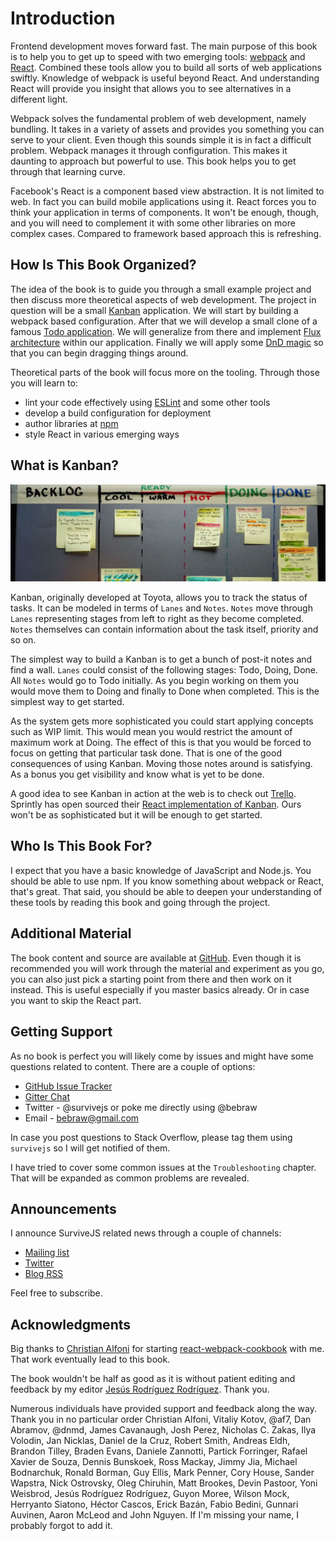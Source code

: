 # Introduction

Frontend development moves forward fast. The main purpose of this book is to help you to get up to speed with two emerging tools: [webpack](https://webpack.github.io/) and [React](https://facebook.github.io/react/). Combined these tools allow you to build all sorts of web applications swiftly. Knowledge of webpack is useful beyond React. And understanding React will provide you insight that allows you to see alternatives in a different light.

Webpack solves the fundamental problem of web development, namely bundling. It takes in a variety of assets and provides you something you can serve to your client. Even though this sounds simple it is in fact a difficult problem. Webpack manages it through configuration. This makes it daunting to approach but powerful to use. This book helps you to get through that learning curve.

Facebook's React is a component based view abstraction. It is not limited to web. In fact you can build mobile applications using it. React forces you to think your application in terms of components. It won't be enough, though, and you will need to complement it with some other libraries on more complex cases. Compared to framework based approach this is refreshing.

## How Is This Book Organized?

The idea of the book is to guide you through a small example project and then discuss more theoretical aspects of web development. The project in question will be a small [Kanban](https://en.wikipedia.org/wiki/Kanban) application. We will start by building a webpack based configuration. After that we will develop a small clone of a famous [Todo application](http://todomvc.com/). We will generalize from there and implement [Flux architecture](http://alt.js.org/) within our application. Finally we will apply some [DnD magic](https://gaearon.github.io/react-dnd/) so that you can begin dragging things around.

Theoretical parts of the book will focus more on the tooling. Through those you will learn to:

* lint your code effectively using [ESLint](http://eslint.org/) and some other tools
* develop a build configuration for deployment
* author libraries at [npm](https://www.npmjs.com/)
* style React in various emerging ways

## What is Kanban?

![Kanban by Dennis Hamilton (CC BY)](images/kanban_intro.jpg)

Kanban, originally developed at Toyota, allows you to track the status of tasks. It can be modeled in terms of `Lanes` and `Notes`. `Notes` move through `Lanes` representing stages from left to right as they become completed. `Notes` themselves can contain information about the task itself, priority and so on.

The simplest way to build a Kanban is to get a bunch of post-it notes and find a wall. `Lanes` could consist of the following stages: Todo, Doing, Done. All `Notes` would go to Todo initially. As you begin working on them you would move them to Doing and finally to Done when completed. This is the simplest way to get started.

As the system gets more sophisticated you could start applying concepts such as WIP limit. This would mean you would restrict the amount of maximum work at Doing. The effect of this is that you would be forced to focus on getting that particular task done. That is one of the good consequences of using Kanban. Moving those notes around is satisfying. As a bonus you get visibility and know what is yet to be done.

A good idea to see Kanban in action at the web is to check out [Trello](https://trello.com/). Sprintly has open sourced their [React implementation of Kanban](https://github.com/sprintly/sprintly-kanban). Ours won't be as sophisticated but it will be enough to get started.

## Who Is This Book For?

I expect that you have a basic knowledge of JavaScript and Node.js. You should be able to use npm. If you know something about webpack or React, that's great. That said, you should be able to deepen your understanding of these tools by reading this book and going through the project.

## Additional Material

The book content and source are available at [GitHub](https://github.com/survivejs/webpack_react). Even though it is recommended you will work through the material and experiment as you go, you can also just pick a starting point from there and then work on it instead. This is useful especially if you master basics already. Or in case you want to skip the React part.

## Getting Support

As no book is perfect you will likely come by issues and might have some questions related to content. There are a couple of options:

* [GitHub Issue Tracker](https://github.com/survivejs/webpack_react/issues)
* [Gitter Chat](https://gitter.im/survivejs/webpack_react)
* Twitter - @survivejs or poke me directly using @bebraw
* Email - bebraw@gmail.com

In case you post questions to Stack Overflow, please tag them using `survivejs` so I will get notified of them.

I have tried to cover some common issues at the `Troubleshooting` chapter. That will be expanded as common problems are revealed.

## Announcements

I announce SurviveJS related news through a couple of channels:

* [Mailing list](http://eepurl.com/bth1v5)
* [Twitter](https://twitter.com/survivejs)
* [Blog RSS](http://survivejs.com/atom.xml)

Feel free to subscribe.

## Acknowledgments

Big thanks to [Christian Alfoni](http://www.christianalfoni.com/) for starting [react-webpack-cookbook](https://github.com/christianalfoni/react-webpack-cookbook) with me. That work eventually lead to this book.

The book wouldn't be half as good as it is without patient editing and feedback by my editor [Jesús Rodríguez Rodríguez](https://github.com/Foxandxss). Thank you.

Numerous individuals have provided support and feedback along the way. Thank you in no particular order Christian Alfoni, Vitaliy Kotov, @af7, Dan Abramov, @dnmd, James Cavanaugh, Josh Perez, Nicholas C. Zakas, Ilya Volodin, Jan Nicklas, Daniel de la Cruz, Robert Smith, Andreas Eldh, Brandon Tilley, Braden Evans, Daniele Zannotti, Partick Forringer, Rafael Xavier de Souza, Dennis Bunskoek, Ross Mackay, Jimmy Jia, Michael Bodnarchuk, Ronald Borman, Guy Ellis, Mark Penner, Cory House, Sander Wapstra, Nick Ostrovsky, Oleg Chiruhin, Matt Brookes, Devin Pastoor, Yoni Weisbrod, Jesús Rodríguez Rodríguez, Guyon Moree, Wilson Mock, Herryanto Siatono, Héctor Cascos, Erick Bazán, Fabio Bedini, Gunnari Auvinen, Aaron McLeod and John Nguyen. If I'm missing your name, I probably forgot to add it.
